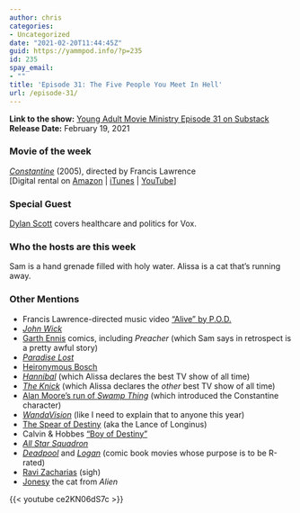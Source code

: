 ```yaml
---
author: chris
categories:
- Uncategorized
date: "2021-02-20T11:44:45Z"
guid: https://yammpod.info/?p=235
id: 235
spay_email:
- ""
title: 'Episode 31: The Five People You Meet In Hell'
url: /episode-31/
---
```

**Link to the show:** [Young Adult Movie Ministry Episode 31 on Substack](https://yammpod.substack.com/p/episode-31-the-five-people-you-meet)  
**Release Date:** February 19, 2021

### Movie of the week 

_[Constantine](https://www.imdb.com/title/tt0360486/?ref_=nv_sr_srsg_0)_ (2005), directed by Francis Lawrence  
[Digital rental on [Amazon](https://www.amazon.com/Constantine-Keanu-Reeves/dp/B001EBWITA/ref=nodl_) | [iTunes](https://itunes.apple.com/us/movie/constantine/id282563603?at=1001l6hu&ct=gca_organic_movie-title_282563603) | [YouTube](https://youtu.be/KnfvzwsPIOQ)]

### Special Guest

[Dylan Scott](HTTPS://twitter.com/dylanlscott) covers healthcare and politics for Vox.

### Who the hosts are this week

Sam is a hand grenade filled with holy water. Alissa is a cat that’s running away. 

### Other Mentions

  * Francis Lawrence-directed music video [“Alive” by P.O.D.](https://youtu.be/ce2KN06dS7c)
  * _[John Wick](https://www.imdb.com/title/tt2911666/?ref_=nv_sr_srsg_0)_
  * [Garth Ennis](https://en.wikipedia.org/wiki/Garth_Ennis) comics, including _Preacher_ (which Sam says in retrospect is a pretty awful story)
  * _[Paradise Lost](https://en.wikipedia.org/wiki/Paradise_Lost)_
  * [Heironymous Bosch](https://en.wikipedia.org/wiki/Hieronymus_Bosch)
  * _[Hannibal](https://www.imdb.com/title/tt2243973/?ref_=nv_sr_srsg_0)_ (which Alissa declares the best TV show of all time)
  * _[The Knick](https://www.imdb.com/title/tt2937900/?ref_=nv_sr_srsg_0)_ (which Alissa declares the _other_ best TV show of all time)
  * [Alan Moore’s run of _Swamp Thing_](https://bookshop.org/a/20775/9781401220839) (which introduced the Constantine character)
  * _[WandaVision](https://www.imdb.com/title/tt9140560/?ref_=nv_sr_srsg_0)_ (like I need to explain that to anyone this year)
  * [The Spear of Destiny](https://en.wikipedia.org/wiki/Holy_Lance) (aka the Lance of Longinus)
  * Calvin & Hobbes [“Boy of Destiny”](https://www.gocomics.com/calvinandhobbes/1992/03/21)
  * _[All Star Squadron](https://en.wikipedia.org/wiki/All-Star_Squadron)_
  * _[Deadpool](https://www.imdb.com/title/tt1431045/?ref_=nv_sr_srsg_0)_ and _[Logan](https://www.imdb.com/title/tt3315342/?ref_=fn_al_tt_1)_ (comic book movies whose purpose is to be R-rated)
  * [Ravi Zacharias](https://en.wikipedia.org/wiki/Ravi_Zacharias) (sigh)
  * [Jonesy](https://alienanthology.fandom.com/wiki/Jonesy) the cat from _Alien_
  

{{< youtube ce2KN06dS7c >}}
